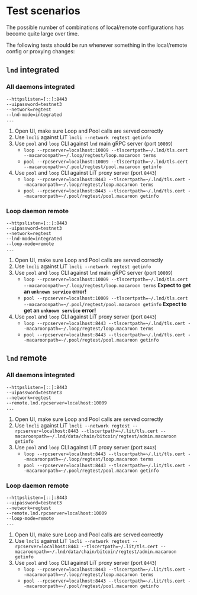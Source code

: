 # Test scenarios

The possible number of combinations of local/remote configurations has become
quite large over time.

The following tests should be run whenever something in the local/remote config
or proxying changes:

## `lnd` integrated

### All daemons integrated

```shell
--httpslisten=[::]:8443
--uipassword=testnet3
--network=regtest
--lnd-mode=integrated
...
```

1. Open UI, make sure Loop and Pool calls are served correctly
2. Use `lncli` against LiT
   `lncli --network regtest getinfo`
3. Use `pool` and `loop` CLI against `lnd` main gRPC server (port `10009`) 
   - `loop --rpcserver=localhost:10009 --tlscertpath=~/.lnd/tls.cert --macaroonpath=~/.loop/regtest/loop.macaroon terms`
   - `pool --rpcserver=localhost:10009 --tlscertpath=~/.lnd/tls.cert --macaroonpath=~/.pool/regtest/pool.macaroon getinfo`
4. Use `pool` and `loop` CLI against  LiT proxy server (port `8443`)
   - `loop --rpcserver=localhost:8443 --tlscertpath=~/.lnd/tls.cert --macaroonpath=~/.loop/regtest/loop.macaroon terms`
   - `pool --rpcserver=localhost:8443 --tlscertpath=~/.lnd/tls.cert --macaroonpath=~/.pool/regtest/pool.macaroon getinfo`

### Loop daemon remote

```shell
--httpslisten=[::]:8443
--uipassword=testnet3
--network=regtest
--lnd-mode=integrated
--loop-mode=remote
...
```

1. Open UI, make sure Loop and Pool calls are served correctly
2. Use `lncli` against LiT
   `lncli --network regtest getinfo`
3. Use `pool` and `loop` CLI against `lnd` main gRPC server (port `10009`)
   - `loop --rpcserver=localhost:10009 --tlscertpath=~/.lnd/tls.cert --macaroonpath=~/.loop/regtest/loop.macaroon terms`
     **Expect to get an `unknown service` error!**
   - `pool --rpcserver=localhost:10009 --tlscertpath=~/.lnd/tls.cert --macaroonpath=~/.pool/regtest/pool.macaroon getinfo`
     **Expect to get an `unknown service` error!**
4. Use `pool` and `loop` CLI against  LiT proxy server (port `8443`)
   - `loop --rpcserver=localhost:8443 --tlscertpath=~/.lnd/tls.cert --macaroonpath=~/.loop/regtest/loop.macaroon terms`
   - `pool --rpcserver=localhost:8443 --tlscertpath=~/.lnd/tls.cert --macaroonpath=~/.pool/regtest/pool.macaroon getinfo`

## `lnd` remote

### All daemons integrated

```shell
--httpslisten=[::]:8443
--uipassword=testnet3
--network=regtest
--remote.lnd.rpcserver=localhost:10009
...
```

1. Open UI, make sure Loop and Pool calls are served correctly
2. Use `lncli` against LiT
   `lncli --network regtest --rpcserver=localhost:8443 --tlscertpath=~/.lit/tls.cert --macaroonpath=~/.lnd/data/chain/bitcoin/regtest/admin.macaroon getinfo`
3. Use `pool` and `loop` CLI against LiT proxy server (port `8443`)
   - `loop --rpcserver=localhost:8443 --tlscertpath=~/.lit/tls.cert --macaroonpath=~/.loop/regtest/loop.macaroon terms`
   - `pool --rpcserver=localhost:8443 --tlscertpath=~/.lit/tls.cert --macaroonpath=~/.pool/regtest/pool.macaroon getinfo`

### Loop daemon remote

```shell
--httpslisten=[::]:8443
--uipassword=testnet3
--network=regtest
--remote.lnd.rpcserver=localhost:10009
--loop-mode=remote
...
```

1. Open UI, make sure Loop and Pool calls are served correctly
2. Use `lncli` against LiT
   `lncli --network regtest --rpcserver=localhost:8443 --tlscertpath=~/.lit/tls.cert --macaroonpath=~/.lnd/data/chain/bitcoin/regtest/admin.macaroon getinfo`
3. Use `pool` and `loop` CLI against LiT proxy server (port `8443`)
   - `loop --rpcserver=localhost:8443 --tlscertpath=~/.lit/tls.cert --macaroonpath=~/.loop/regtest/loop.macaroon terms`
   - `pool --rpcserver=localhost:8443 --tlscertpath=~/.lit/tls.cert --macaroonpath=~/.pool/regtest/pool.macaroon getinfo`
